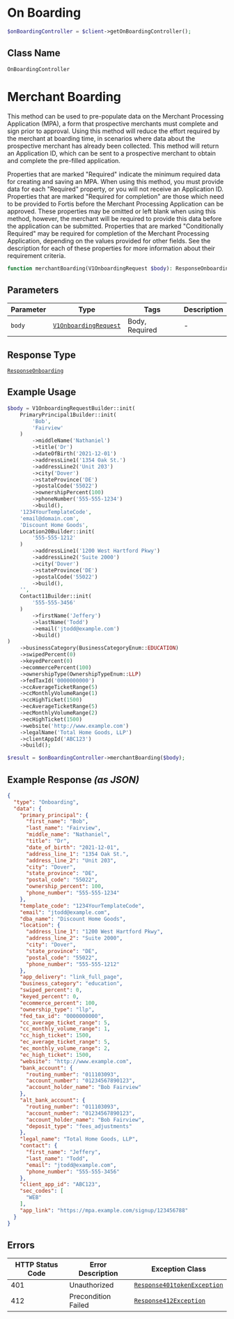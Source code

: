 # On Boarding

```php
$onBoardingController = $client->getOnBoardingController();
```

## Class Name

`OnBoardingController`


# Merchant Boarding

This method can be used to pre-populate data on the Merchant Processing Application (MPA), a form that prospective merchants must complete and sign prior to approval. Using this method will reduce the effort required by the merchant at boarding time, in scenarios where data about the prospective merchant has already been collected. This method will return an Application ID, which can be sent to a prospective merchant to obtain and complete the pre-filled application.

Properties that are marked "Required" indicate the minimum required data for creating and saving an MPA. When using this method, you must provide data for each "Required" property, or you will not receive an Application ID. Properties that are marked "Required for completion" are those which need to be provided to Fortis before the Merchant Processing Application can be approved. These properties may be omitted or left blank when using this method, however, the merchant will be required to provide this data before the application can be submitted. Properties that are marked "Conditionally Required" may be required for completion of the Merchant Processing Application, depending on the values provided for other fields. See the description for each of these properties for more information about their requirement criteria.

```php
function merchantBoarding(V1OnboardingRequest $body): ResponseOnboarding
```

## Parameters

| Parameter | Type | Tags | Description |
|  --- | --- | --- | --- |
| `body` | [`V1OnboardingRequest`](../../doc/models/v1-onboarding-request.md) | Body, Required | - |

## Response Type

[`ResponseOnboarding`](../../doc/models/response-onboarding.md)

## Example Usage

```php
$body = V1OnboardingRequestBuilder::init(
    PrimaryPrincipal1Builder::init(
        'Bob',
        'Fairview'
    )
        ->middleName('Nathaniel')
        ->title('Dr')
        ->dateOfBirth('2021-12-01')
        ->addressLine1('1354 Oak St.')
        ->addressLine2('Unit 203')
        ->city('Dover')
        ->stateProvince('DE')
        ->postalCode('55022')
        ->ownershipPercent(100)
        ->phoneNumber('555-555-1234')
        ->build(),
    '1234YourTemplateCode',
    'email@domain.com',
    'Discount Home Goods',
    Location20Builder::init(
        '555-555-1212'
    )
        ->addressLine1('1200 West Hartford Pkwy')
        ->addressLine2('Suite 2000')
        ->city('Dover')
        ->stateProvince('DE')
        ->postalCode('55022')
        ->build(),
    '',
    Contact11Builder::init(
        '555-555-3456'
    )
        ->firstName('Jeffery')
        ->lastName('Todd')
        ->email('jtodd@example.com')
        ->build()
)
    ->businessCategory(BusinessCategoryEnum::EDUCATION)
    ->swipedPercent(0)
    ->keyedPercent(0)
    ->ecommercePercent(100)
    ->ownershipType(OwnershipTypeEnum::LLP)
    ->fedTaxId('0000000000')
    ->ccAverageTicketRange(5)
    ->ccMonthlyVolumeRange(1)
    ->ccHighTicket(1500)
    ->ecAverageTicketRange(5)
    ->ecMonthlyVolumeRange(2)
    ->ecHighTicket(1500)
    ->website('http://www.example.com')
    ->legalName('Total Home Goods, LLP')
    ->clientAppId('ABC123')
    ->build();

$result = $onBoardingController->merchantBoarding($body);
```

## Example Response *(as JSON)*

```json
{
  "type": "Onboarding",
  "data": {
    "primary_principal": {
      "first_name": "Bob",
      "last_name": "Fairview",
      "middle_name": "Nathaniel",
      "title": "Dr",
      "date_of_birth": "2021-12-01",
      "address_line_1": "1354 Oak St.",
      "address_line_2": "Unit 203",
      "city": "Dover",
      "state_province": "DE",
      "postal_code": "55022",
      "ownership_percent": 100,
      "phone_number": "555-555-1234"
    },
    "template_code": "1234YourTemplateCode",
    "email": "jtodd@example.com",
    "dba_name": "Discount Home Goods",
    "location": {
      "address_line_1": "1200 West Hartford Pkwy",
      "address_line_2": "Suite 2000",
      "city": "Dover",
      "state_province": "DE",
      "postal_code": "55022",
      "phone_number": "555-555-1212"
    },
    "app_delivery": "link_full_page",
    "business_category": "education",
    "swiped_percent": 0,
    "keyed_percent": 0,
    "ecommerce_percent": 100,
    "ownership_type": "llp",
    "fed_tax_id": "0000000000",
    "cc_average_ticket_range": 5,
    "cc_monthly_volume_range": 1,
    "cc_high_ticket": 1500,
    "ec_average_ticket_range": 5,
    "ec_monthly_volume_range": 2,
    "ec_high_ticket": 1500,
    "website": "http://www.example.com",
    "bank_account": {
      "routing_number": "011103093",
      "account_number": "01234567890123",
      "account_holder_name": "Bob Fairview"
    },
    "alt_bank_account": {
      "routing_number": "011103093",
      "account_number": "01234567890123",
      "account_holder_name": "Bob Fairview",
      "deposit_type": "fees_adjustments"
    },
    "legal_name": "Total Home Goods, LLP",
    "contact": {
      "first_name": "Jeffery",
      "last_name": "Todd",
      "email": "jtodd@example.com",
      "phone_number": "555-555-3456"
    },
    "client_app_id": "ABC123",
    "sec_codes": [
      "WEB"
    ],
    "app_link": "https://mpa.example.com/signup/123456788"
  }
}
```

## Errors

| HTTP Status Code | Error Description | Exception Class |
|  --- | --- | --- |
| 401 | Unauthorized | [`Response401tokenException`](../../doc/models/response-401-token-exception.md) |
| 412 | Precondition Failed | [`Response412Exception`](../../doc/models/response-412-exception.md) |

